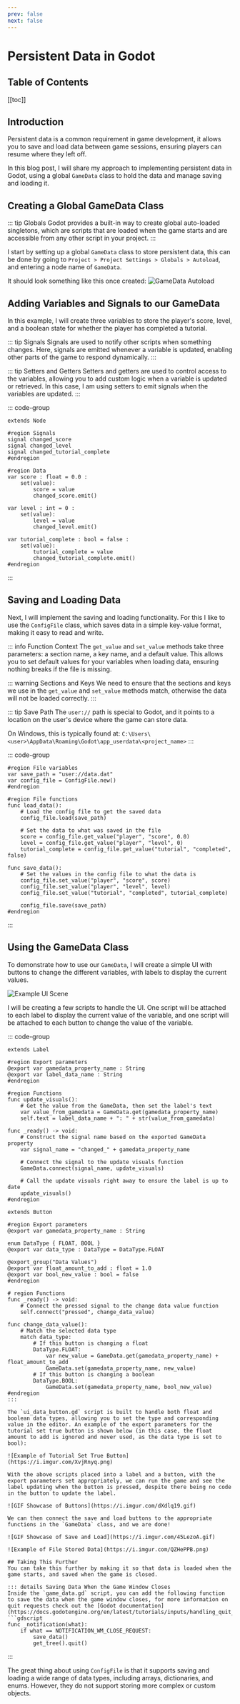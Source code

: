 ```yaml
---
prev: false
next: false
---
```


# Persistent Data in Godot

## Table of Contents
[[toc]]

## Introduction
Persistent data is a common requirement in game development, it allows you to save and load data between game sessions, ensuring players can resume where they left off.

In this blog post, I will share my approach to implementing persistent data in Godot, using a global `GameData` class to hold the data and manage saving and loading it.

## Creating a Global GameData Class
::: tip Globals
Godot provides a built-in way to create global auto-loaded singletons, which are scripts that are loaded when the game starts and are accessible from any other script in your project.
:::

I start by setting up a global `GameData` class to store persistent data, this can be done by going to `Project > Project Settings > Globals > Autoload`, and entering a node name of `GameData`.

It should look something like this once created:
![GameData Autoload](https://i.imgur.com/YuOz4bX.png)

## Adding Variables and Signals to our GameData

In this example, I will create three variables to store the player's score, level, and a boolean state for whether the player has completed a tutorial.

::: tip Signals
Signals are used to notify other scripts when something changes. Here, signals are emitted whenever a variable is updated, enabling other parts of the game to respond dynamically.
:::

::: tip Setters and Getters
Setters and getters are used to control access to the variables, allowing you to add custom logic when a variable is updated or retrieved. In this case, I am using setters to emit signals when the variables are updated.
:::

::: code-group
```gdscript [game_data.gd] ts:line-numbers {1}
extends Node

#region Signals
signal changed_score
signal changed_level
signal changed_tutorial_complete
#endregion

#region Data
var score : float = 0.0 :
	set(value):
		score = value
		changed_score.emit()

var level : int = 0 :
	set(value):
		level = value
		changed_level.emit()
		
var tutorial_complete : bool = false :
	set(value):
		tutorial_complete = value
		changed_tutorial_complete.emit()
#endregion
```
:::

## Saving and Loading Data

Next, I will implement the saving and loading functionality. For this I like to use the `ConfigFile` class, which saves data in a simple key-value format, making it easy to read and write.

::: info Function Context
The `get_value` and `set_value` methods take three parameters: a section name, a key name, and a default value. This allows you to set default values for your variables when loading data, ensuring nothing breaks if the file is missing.

::: warning Sections and Keys
We need to ensure that the sections and keys we use in the `get_value` and `set_value` methods match, otherwise the data will not be loaded correctly.
:::

::: tip Save Path
The `user://` path is special to Godot, and it points to a location on the user's device where the game can store data.

On Windows, this is typically found at: `C:\Users\<user>\AppData\Roaming\Godot\app_userdata\<project_name>`
:::

::: code-group
```gdscript [game_data.gd] ts:line-numbers=26 {1}
#region File variables
var save_path = "user://data.dat"
var config_file = ConfigFile.new()
#endregion

#region File functions
func load_data():
	# Load the config file to get the saved data
	config_file.load(save_path)
	
	# Set the data to what was saved in the file
	score = config_file.get_value("player", "score", 0.0)
	level = config_file.get_value("player", "level", 0)
	tutorial_complete = config_file.get_value("tutorial", "completed", false)
	
func save_data():
	# Set the values in the config file to what the data is
	config_file.set_value("player", "score", score)
	config_file.set_value("player", "level", level)
	config_file.set_value("tutorial", "completed", tutorial_complete)
	
	config_file.save(save_path)
#endregion
```
:::

## Using the GameData Class

To demonstrate how to use our `GameData`, I will create a simple UI with buttons to change the different variables, with labels to display the current values.

![Example UI Scene](https://i.imgur.com/QrgVtkY.png)

I will be creating a few scripts to handle the UI. One script will be attached to each label to display the current value of the variable, and one script will be attached to each button to change the value of the variable.

::: code-group
```gdscript [ui_data_label.gd] ts:line-numbers {1}
extends Label

#region Export parameters
@export var gamedata_property_name : String
@export var label_data_name : String
#endregion

#region Functions
func update_visuals():
	# Get the value from the GameData, then set the label's text
	var value_from_gamedata = GameData.get(gamedata_property_name)
	self.text = label_data_name + ": " + str(value_from_gamedata)
	
func _ready() -> void:
	# Construct the signal name based on the exported GameData property
	var signal_name = "changed_" + gamedata_property_name
	
	# Connect the signal to the update visuals function
	GameData.connect(signal_name, update_visuals)
	
	# Call the update visuals right away to ensure the label is up to date
	update_visuals()
#endregion
```

```gdscript [ui_data_button.gd] ts:line-numbers {1}
extends Button

#region Export parameters
@export var gamedata_property_name : String

enum DataType { FLOAT, BOOL }
@export var data_type : DataType = DataType.FLOAT

@export_group("Data Values")
@export var float_amount_to_add : float = 1.0
@export var bool_new_value : bool = false
#endregion

# region Functions
func _ready() -> void:
	# Connect the pressed signal to the change data value function
	self.connect("pressed", change_data_value)

func change_data_value():
	# Match the selected data type
	match data_type:
		# If this button is changing a float
		DataType.FLOAT:
			var new_value = GameData.get(gamedata_property_name) + float_amount_to_add
			GameData.set(gamedata_property_name, new_value)
		# If this button is changing a boolean
		DataType.BOOL:
			GameData.set(gamedata_property_name, bool_new_value)
#endregion
:::

The `ui_data_button.gd` script is built to handle both float and boolean data types, allowing you to set the type and corresponding value in the editor. An example of the export parameters for the tutorial set true button is shown below (in this case, the float amount to add is ignored and never used, as the data type is set to bool):

![Example of Tutorial Set True Button](https://i.imgur.com/XvjRnyq.png)

With the above scripts placed into a label and a button, with the export parameters set appropriately, we can run the game and see the label updating when the button is pressed, despite there being no code in the button to update the label.

![GIF Showcase of Buttons](https://i.imgur.com/dXdlq19.gif)

We can then connect the save and load buttons to the appropriate functions in the `GameData` class, and we are done!

![GIF Showcase of Save and Load](https://i.imgur.com/45LezoA.gif)

![Example of File Stored Data](https://i.imgur.com/QZHePPB.png)

## Taking This Further
You can take this further by making it so that data is loaded when the game starts, and saved when the game is closed.

::: details Saving Data When the Game Window Closes
Inside the `game_data.gd` script, you can add the following function to save the data when the game window closes, for more information on quit requests check out the [Godot documentation](https://docs.godotengine.org/en/latest/tutorials/inputs/handling_quit_requests.html):
```gdscript
func _notification(what):
	if what == NOTIFICATION_WM_CLOSE_REQUEST:
		save_data()
		get_tree().quit()

```
:::

The great thing about using `ConfigFile` is that it supports saving and loading a wide range of data types, including arrays, dictionaries, and enums. However, they do not support storing more complex or custom objects.